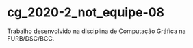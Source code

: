 # cg_2020-2_not_equipe-08
Trabalho desenvolvido na disciplina de Computação Gráfica na FURB/DSC/BCC.

